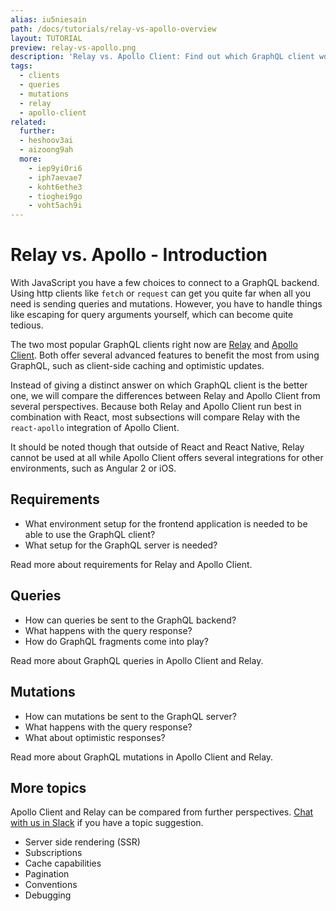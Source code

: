 ```yaml
---
alias: iu5niesain
path: /docs/tutorials/relay-vs-apollo-overview
layout: TUTORIAL
preview: relay-vs-apollo.png
description: 'Relay vs. Apollo Client: Find out which GraphQL client works best for you by learning about differences between Relay and Apollo Client.'
tags:
  - clients
  - queries
  - mutations
  - relay
  - apollo-client
related:
  further:
  - heshoov3ai
  - aizoong9ah
  more:
    - iep9yi0ri6
    - iph7aevae7
    - koht6ethe3
    - tioghei9go
    - voht5ach9i
---
```


# Relay vs. Apollo - Introduction

With JavaScript you have a few choices to connect to a GraphQL backend.
Using http clients like `fetch` or `request` can get you quite far when all you need is sending queries and mutations.
However, you have to handle things like escaping for query arguments yourself, which can become quite tedious.

The two most popular GraphQL clients right now are [Relay](https://facebook.github.io/relay/) and [Apollo Client](http://dev.apollodata.com/). Both offer several advanced features to benefit the most from using GraphQL, such as client-side caching and optimistic updates.

Instead of giving a distinct answer on which GraphQL client is the better one, we will compare the differences between Relay and Apollo Client from several perspectives. Because both Relay and Apollo Client run best in combination with React, most subsections will compare Relay with the `react-apollo` integration of Apollo Client.

It should be noted though that outside of React and React Native, Relay cannot be used at all while Apollo Client offers several integrations for other environments, such as Angular 2 or iOS.

## Requirements

* What environment setup for the frontend application is needed to be able to use the GraphQL client?
* What setup for the GraphQL server is needed?

Read more about requirements for Relay and Apollo Client.

## Queries

* How can queries be sent to the GraphQL backend?
* What happens with the query response?
* How do GraphQL fragments come into play?

Read more about GraphQL queries in Apollo Client and Relay.

## Mutations

* How can mutations be sent to the GraphQL server?
* What happens with the query response?
* What about optimistic responses?

Read more about GraphQL mutations in Apollo Client and Relay.

## More topics

Apollo Client and Relay can be compared from further perspectives. [Chat with us in Slack](https://slack.graph.cool) if you have a topic suggestion.

* Server side rendering (SSR)
* Subscriptions
* Cache capabilities
* Pagination
* Conventions
* Debugging
